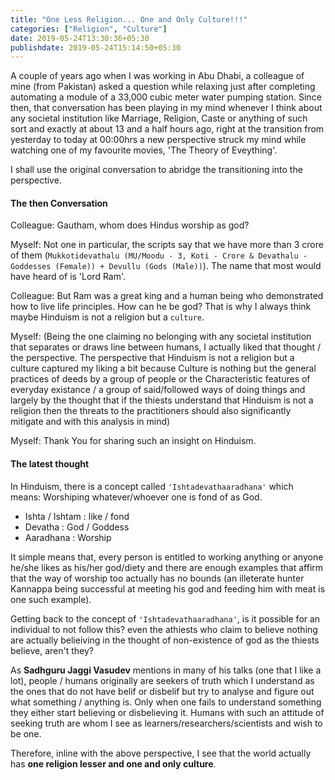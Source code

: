 ```yaml
---
title: "One Less Religion... One and Only Culture!!!"
categories: ["Religion", "Culture"]
date: 2019-05-24T13:30:36+05:30
publishdate: 2019-05-24T15:14:50+05:30
---
```


A couple of years ago when I was working in Abu Dhabi, a colleague of mine (from Pakistan) asked a question while relaxing just after completing automating a module of a 33,000 cubic meter water pumping station. Since then, that conversation has been playing in my mind whenever I think about any societal institution like Marriage, Religion, Caste or anything of such sort and exactly at about 13 and a half hours ago, right at the transition from yesterday to today at 00:00hrs a new perspective struck my mind while watching one of my favourite movies, 'The Theory of Eveything'.

I shall use the original conversation to abridge the transitioning into the perspective.

#### The then Conversation

Colleague: Gautham, whom does Hindus worship as god?

Myself: Not one in particular, the scripts say that we have more than 3 crore of them (`Mukkotidevathalu (MU/Moodu - 3, Koti - Crore & Devathalu - Goddesses (Female)) + Devullu (Gods (Male))`). The name that most would have heard of is 'Lord Ram'.

Colleague: But Ram was a great king and a human being who demonstrated how to live life principles. How can he be god? That is why I always think maybe Hinduism is not a religion but a `culture`.

Myself: (Being the one claiming no belonging with any societal institution that separates or draws line between humans, I actually liked that thought / the perspective. The perspective that Hinduism is not a religion but a culture captured my liking a bit because Culture is nothing but the general practices of deeds by a group of people or the Characteristic features of everyday existance / a group of said/followed ways of doing things and largely by the thought that if the thiests understand that Hinduism is not a religion then the threats to the practitioners should also significantly mitigate and with this analysis in mind)

Myself: Thank You for sharing such an insight on Hinduism.

#### The latest thought

In Hinduism, there is a concept called `'Ishtadevathaaradhana'` which means: Worshiping whatever/whoever one is fond of as God.

- Ishta / Ishtam : like / fond
- Devatha : God / Goddess
- Aaradhana : Worship

It simple means that, every person is entitled to working anything or anyone he/she likes as his/her god/diety and there are enough examples that affirm that the way of worship too actually has no bounds (an illeterate hunter Kannappa being successful at meeting his god and feeding him with meat is one such example). 

Getting back to the concept of `'Ishtadevathaaradhana'`, is it possible for an individual to not follow this? even the athiests who claim to believe nothing are actually belieiving in the thought of non-existence of god as the thiests believe, aren't they?

As **Sadhguru Jaggi Vasudev** mentions in many of his talks (one that I like a lot), people / humans originally are seekers of truth which I understand as the ones that do not have belif or disbelif but try to analyse and figure out what something / anything is. Only when one fails to understand something they either start believing or disbelieving it. Humans with such an attitude of seeking truth are whom I see as learners/researchers/scientists and wish to be one.

Therefore, inline with the above perspective, I see that the world actually has **one religion lesser and one and only culture**. 